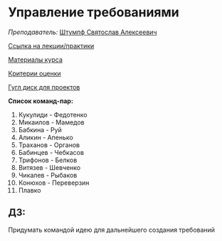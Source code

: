 # Управление требованиями

_Преподаватель:_  [Штумпф Святослав Алексеевич](https://isu.ifmo.ru/pls/apex/f?p=2143:PERSON:102454411610298::NO:RP:PID:112838)

[Ссылка на лекции/практики](https://itmo.zoom.us/j/9984044733)  
  
[Материалы курса](https://drive.google.com/drive/folders/1x9tUIW4bu2qH02OI32IJSw8OqK3_a8Bk?usp=sharing)  
  
[Критерии оценки](https://docs.google.com/spreadsheets/d/1cZ1bT__MDnpYTgCYr3e180TQCJ17AhGBBAxE0aOx5Qk/edit#gid=528067252)  
  
[Гугл диск для проектов](https://drive.google.com/drive/folders/1OhV5wCftzFmxZo0VxymBmRIXTol3JEuV?usp=sharing)

**Список команд-пар:**

1. Кукулиди - Федотенко
2. Микаилов - Мамедов
3. Бабкина - Руй
4.  Аликин - Апенько
5. Траханов - Органов
6. Бабинцев - Чебкасов
7. Трифонов - Белков
8. Витязев - Шевченко
9. Чикалев - Рыбаков
10. Конюхов - Переверзин 
11. Плавко



## ДЗ:

Придумать командой идею для дальнейшего создания требований

